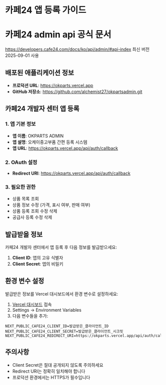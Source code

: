# 카페24 앱 등록 가이드

# 카페24 admin api 공식 문서
https://developers.cafe24.com/docs/ko/api/admin/#api-index
최신 버전 2025-09-01 사용


## 배포된 애플리케이션 정보

- **프로덕션 URL**: https://okparts.vercel.app
- **GitHub 저장소**: https://github.com/alchemist27/okpartsadmin.git

## 카페24 개발자 센터 앱 등록

### 1. 앱 기본 정보
- **앱 이름**: OKPARTS ADMIN
- **앱 설명**: 오케이중고부품 간편 등록 시스템
- **앱 URL**: https://okparts.vercel.app/api/auth/callback

### 2. OAuth 설정
- **Redirect URI**: https://okparts.vercel.app/api/auth/callback

### 3. 필요한 권한
- 상품 목록 조회
- 상품 정보 수정 (가격, 표시 여부, 판매 여부)
- 상품 등록 조회 수정 삭제
- 공급사 등록 수정 삭제

## 발급받을 정보

카페24 개발자 센터에서 앱 등록 후 다음 정보를 발급받으세요:

1. **Client ID**: 앱의 고유 식별자
2. **Client Secret**: 앱의 비밀키

## 환경 변수 설정

발급받은 정보를 Vercel 대시보드에서 환경 변수로 설정하세요:

1. [Vercel 대시보드](https://vercel.com/neuron-architecture/okpartsadmin) 접속
2. Settings → Environment Variables
3. 다음 변수들을 추가:

```
NEXT_PUBLIC_CAFE24_CLIENT_ID=발급받은_클라이언트_ID
NEXT_PUBLIC_CAFE24_CLIENT_SECRET=발급받은_클라이언트_시크릿
NEXT_PUBLIC_CAFE24_REDIRECT_URI=https://okparts.vercel.app/api/auth/callback

```
## 주의사항

- Client Secret은 절대 공개되지 않도록 주의하세요
- Redirect URI는 정확히 일치해야 합니다
- 프로덕션 환경에서는 HTTPS가 필수입니다 